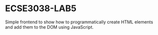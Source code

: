 # ECSE3038-LAB5

Simple frontend to show how to programmatically create HTML elements and add them to the DOM using JavaScript.
